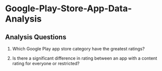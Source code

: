 # Google-Play-Store-App-Data-Analysis

## Analysis Questions
1. Which Google Play app store category have the greatest ratings?

2. Is there a significant difference in rating between an app with a content rating for everyone or restricted?
